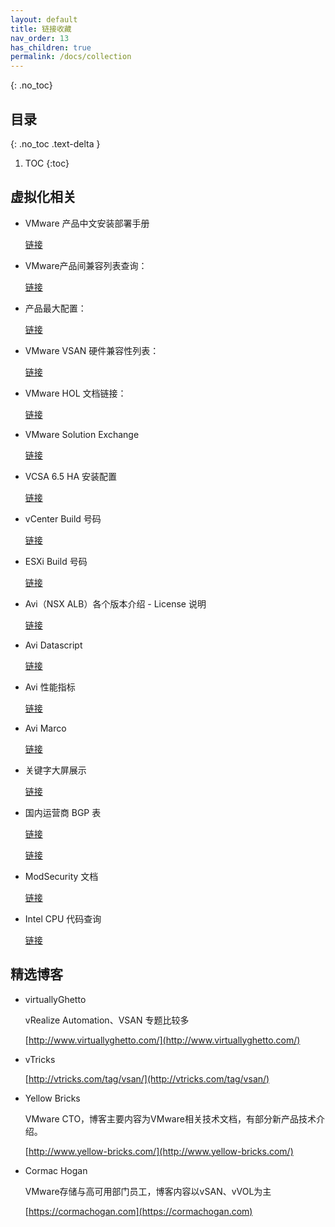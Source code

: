 ```yaml
---
layout: default
title: 链接收藏
nav_order: 13
has_children: true
permalink: /docs/collection
---
```



{: .no_toc}

## 目录

{: .no_toc .text-delta }


1. TOC
{:toc}
## 虚拟化相关



* VMware 产品中文安装部署手册

  [链接](https://docs.vmware.com/cn/)

* VMware产品间兼容列表查询：

  [链接](http://www.vmware.com/resources/compatibility/sim/interop_matrix.php#interop&2=&93=)

* 产品最大配置：

  [链接](https://configmax.vmware.com/guest)

* VMware VSAN 硬件兼容性列表：

  [链接](http://www.vmware.com/resources/compatibility/search.php?deviceCategory=vsan)

* VMware HOL 文档链接：

  [链接](http://docs.hol.vmware.com/)

* VMware Solution Exchange

  [链接](https://marketplace.vmware.com/vsx)

* VCSA 6.5 HA 安装配置

  [链接](https://esxsi.com/2016/11/22/vcsa65-ha/)

* vCenter Build 号码

  [链接](https://kb.vmware.com/s/article/2143838)
  
* ESXi Build 号码

  [链接](https://kb.vmware.com/s/article/2143832)
  
* Avi（NSX ALB）各个版本介绍 - License 说明

  [链接](https://avinetworks.com/docs/latest/nsx-alb-license-editions/)
  
* Avi Datascript 

  [链接](https://avinetworks.com/docs/latest/datascript-functions/)
  
* Avi 性能指标 

  [链接](https://avinetworks.com/docs/latest/nsx-alb-performance-datasheet/)

* Avi Marco

  [链接](https://avinetworks.com/docs/21.1/api-guide/macro.html)

* 关键字大屏展示

  [链接](https://www.menti.com/)

* 国内运营商 BGP 表

  [链接](https://bgp.space/)
  
  
  [链接](https://github.com/gaoyifan/china-operator-ip)
  
* ModSecurity 文档
  
  [链接](http://www.modsecurity.cn/practice/post/9.html)
  
* Intel CPU 代码查询
  
  [链接](https://en.wikipedia.org/wiki/List_of_Intel_CPU_microarchitectures)
  
  
## 精选博客

* virtuallyGhetto

  vRealize Automation、VSAN 专题比较多

  [http://www.virtuallyghetto.com/](http://www.virtuallyghetto.com/)

* vTricks

  [http://vtricks.com/tag/vsan/](http://vtricks.com/tag/vsan/)

* Yellow Bricks

  VMware CTO，博客主要内容为VMware相关技术文档，有部分新产品技术介绍。

  [http://www.yellow-bricks.com/](http://www.yellow-bricks.com/)

* Cormac Hogan 

  VMware存储与高可用部门员工，博客内容以vSAN、vVOL为主

  [https://cormachogan.com](https://cormachogan.com)

